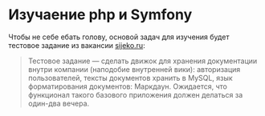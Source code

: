 # Изучаение php и Symfony
Чтобы не себе ебать голову, основой задач для изучения будет тестовое задание из вакансии [sijeko.ru](https://sijeko.ru/job/php-programmer-2):
> Тестовое задание — сделать движок для хранения документации внутри компании (наподобие внутренней вики): авторизация пользователей, тексты документов хранить в MySQL, язык форматирования документов: Маркдаун. Ожидается, что функционал такого базового приложения должен делаться за один-два вечера.

